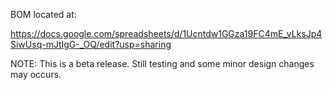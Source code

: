 BOM located at:

https://docs.google.com/spreadsheets/d/1Ucntdw1GGza19FC4mE_vLksJp4SiwUsq-mJtIgG-_OQ/edit?usp=sharing

NOTE: This is a beta release. Still testing and some minor design changes may occurs.
